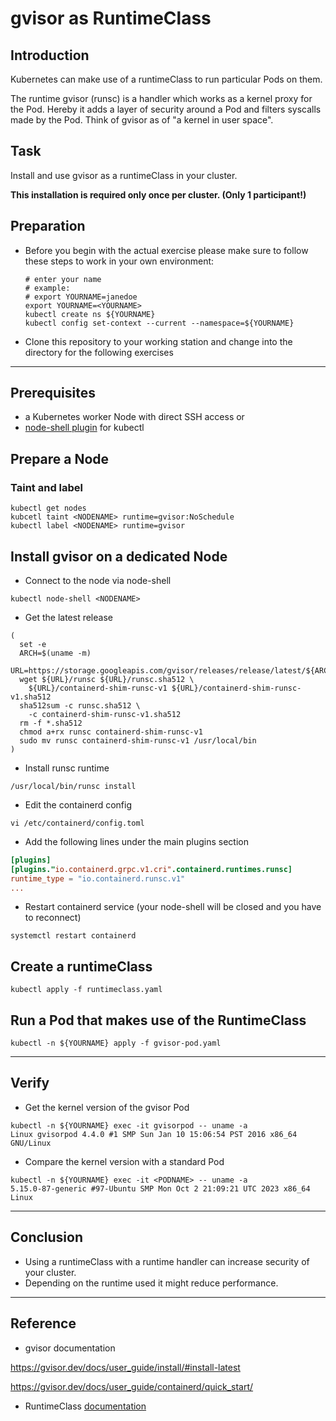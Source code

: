 # gvisor as RuntimeClass

## Introduction

Kubernetes can make use of a runtimeClass to run particular Pods on them.

The runtime gvisor (runsc) is a handler which works as a kernel proxy for the Pod.
Hereby it adds a layer of security around a Pod and filters syscalls made by the Pod.
Think of gvisor as of "a kernel in user space".

## Task

Install and use gvisor as a runtimeClass in your cluster.

**This installation is required only once per cluster. (Only 1 participant!)**

## Preparation

* Before you begin with the actual exercise please make sure to follow these steps to work in your own environment:

  ```shell
  # enter your name
  # example:
  # export YOURNAME=janedoe
  export YOURNAME=<YOURNAME>
  kubectl create ns ${YOURNAME}
  kubectl config set-context --current --namespace=${YOURNAME}
  ```

* Clone this repository to your working station and change into the directory for the following exercises

---

## Prerequisites

* a Kubernetes worker Node with direct SSH access or
* [node-shell plugin](https://github.com/kvaps/kubectl-node-shell) for kubectl

## Prepare a Node

### Taint and label

```shell
kubectl get nodes
kubcetl taint <NODENAME> runtime=gvisor:NoSchedule
kubectl label <NODENAME> runtime=gvisor
```

## Install gvisor on a dedicated Node

* Connect to the node via node-shell

```shell
kubectl node-shell <NODENAME>
```

* Get the latest release

```shell
(
  set -e
  ARCH=$(uname -m)
  URL=https://storage.googleapis.com/gvisor/releases/release/latest/${ARCH}
  wget ${URL}/runsc ${URL}/runsc.sha512 \
    ${URL}/containerd-shim-runsc-v1 ${URL}/containerd-shim-runsc-v1.sha512
  sha512sum -c runsc.sha512 \
    -c containerd-shim-runsc-v1.sha512
  rm -f *.sha512
  chmod a+rx runsc containerd-shim-runsc-v1
  sudo mv runsc containerd-shim-runsc-v1 /usr/local/bin
)
```

* Install runsc runtime

```shell
/usr/local/bin/runsc install
```

* Edit the containerd config

```shell
vi /etc/containerd/config.toml
```

* Add the following lines under the main plugins section

```toml
[plugins]
[plugins."io.containerd.grpc.v1.cri".containerd.runtimes.runsc]
runtime_type = "io.containerd.runsc.v1"
...
```

* Restart containerd service (your node-shell will be closed and you have to reconnect)

```shell
systemctl restart containerd
```

## Create a runtimeClass

```shell
kubectl apply -f runtimeclass.yaml
```

## Run a Pod that makes use of the RuntimeClass

```shell
kubectl -n ${YOURNAME} apply -f gvisor-pod.yaml
```

---

## Verify

* Get the kernel version of the gvisor Pod

```shell
kubectl -n ${YOURNAME} exec -it gvisorpod -- uname -a
Linux gvisorpod 4.4.0 #1 SMP Sun Jan 10 15:06:54 PST 2016 x86_64 GNU/Linux
```

* Compare the kernel version with a standard Pod

```shell
kubectl -n ${YOURNAME} exec -it <PODNAME> -- uname -a 
5.15.0-87-generic #97-Ubuntu SMP Mon Oct 2 21:09:21 UTC 2023 x86_64 Linux
```

---

## Conclusion

* Using a runtimeClass with a runtime handler can increase security of your cluster.
* Depending on the runtime used it might reduce performance.

---

## Reference

* gvisor documentation

https://gvisor.dev/docs/user_guide/install/#install-latest

https://gvisor.dev/docs/user_guide/containerd/quick_start/

* RuntimeClass [documentation](https://kubernetes.io/docs/concepts/containers/runtime-class/)
